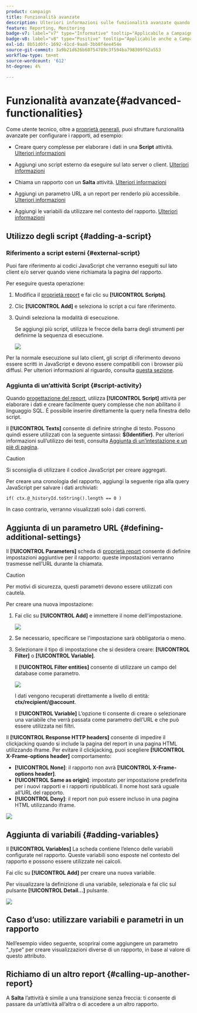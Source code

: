 ```yaml
---
product: campaign
title: Funzionalità avanzate
description: Ulteriori informazioni sulle funzionalità avanzate quando si lavora con i rapporti
feature: Reporting, Monitoring
badge-v7: label="v7" type="Informative" tooltip="Applicabile a Campaign Classic v7"
badge-v8: label="v8" type="Positive" tooltip="Applicabile anche a Campaign v8"
exl-id: 8b51d0fc-1692-41cd-9aa8-3bb8f4ee454e
source-git-commit: 3a9b21d626b60754789c3f594ba798309f62a553
workflow-type: tm+mt
source-wordcount: '612'
ht-degree: 4%

---
```


# Funzionalità avanzate{#advanced-functionalities}



Come utente tecnico, oltre a [proprietà generali](../../reporting/using/properties-of-the-report.md), puoi sfruttare funzionalità avanzate per configurare i rapporti, ad esempio:

* Creare query complesse per elaborare i dati in una **Script** attività. [Ulteriori informazioni](#script-activity)

* Aggiungi uno script esterno da eseguire sul lato server o client. [Ulteriori informazioni](#external-script)

* Chiama un rapporto con un **Salta** attività. [Ulteriori informazioni](#calling-up-another-report)

* Aggiungi un parametro URL a un report per renderlo più accessibile. [Ulteriori informazioni](#calling-up-another-report)

* Aggiungi le variabili da utilizzare nel contesto del rapporto. [Ulteriori informazioni](#adding-variables)

## Utilizzo degli script {#adding-a-script}

### Riferimento a script esterni {#external-script}

Puoi fare riferimento ai codici JavaScript che verranno eseguiti sul lato client e/o server quando viene richiamata la pagina del rapporto.

Per eseguire questa operazione:

1. Modifica il [proprietà report](../../reporting/using/properties-of-the-report.md) e fai clic su **[!UICONTROL Scripts]**.
1. Clic **[!UICONTROL Add]** e seleziona lo script a cui fare riferimento.
1. Quindi seleziona la modalità di esecuzione.

   Se aggiungi più script, utilizza le frecce della barra degli strumenti per definirne la sequenza di esecuzione.

   ![](assets/reporting_custom_js.png)

Per la normale esecuzione sul lato client, gli script di riferimento devono essere scritti in JavaScript e devono essere compatibili con i browser più diffusi. Per ulteriori informazioni al riguardo, consulta [questa sezione](../../web/using/web-forms-answers.md).

### Aggiunta di un’attività Script {#script-activity}

Quando [progettazione del report](../../reporting/using/creating-a-new-report.md#modelizing-the-chart), utilizza **[!UICONTROL Script]** attività per elaborare i dati e creare facilmente query complesse che non abilitano il linguaggio SQL. È possibile inserire direttamente la query nella finestra dello script.

Il **[!UICONTROL Texts]** consente di definire stringhe di testo. Possono quindi essere utilizzati con la seguente sintassi: **$(Identifier)**. Per ulteriori informazioni sull’utilizzo dei testi, consulta [Aggiunta di un’intestazione e un piè di pagina](../../reporting/using/element-layout.md#adding-a-header-and-a-footer).

>[!CAUTION]
>
>Si sconsiglia di utilizzare il codice JavaScript per creare aggregati.

Per creare una cronologia del rapporto, aggiungi la seguente riga alla query JavaScript per salvare i dati archiviati:

```
if( ctx.@_historyId.toString().length == 0 )
```

In caso contrario, verranno visualizzati solo i dati correnti.

## Aggiunta di un parametro URL {#defining-additional-settings}

Il **[!UICONTROL Parameters]** scheda di [proprietà report](../../reporting/using/properties-of-the-report.md) consente di definire impostazioni aggiuntive per il rapporto: queste impostazioni verranno trasmesse nell’URL durante la chiamata.

>[!CAUTION]
>
>Per motivi di sicurezza, questi parametri devono essere utilizzati con cautela.

Per creare una nuova impostazione:

1. Fai clic su **[!UICONTROL Add]** e immettere il nome dell&#39;impostazione.

   ![](assets/s_ncs_advuser_report_properties_09a.png)

1. Se necessario, specificare se l&#39;impostazione sarà obbligatoria o meno.

1. Selezionare il tipo di impostazione che si desidera creare: **[!UICONTROL Filter]** o **[!UICONTROL Variable]**.

   Il **[!UICONTROL Filter entities]** consente di utilizzare un campo del database come parametro.

   ![](assets/s_ncs_advuser_report_properties_09b.png)

   I dati vengono recuperati direttamente a livello di entità: **ctx/recipient/@account**.

   Il **[!UICONTROL Variable]** L’opzione ti consente di creare o selezionare una variabile che verrà passata come parametro dell’URL e che può essere utilizzata nei filtri.

Il **[!UICONTROL Response HTTP headers]** consente di impedire il clickjacking quando si include la pagina del report in una pagina HTML utilizzando iframe. Per evitare il clickjacking, puoi scegliere **[!UICONTROL X-Frame-options header]** comportamento:

* **[!UICONTROL None]**: il rapporto non avrà **[!UICONTROL X-Frame-options header]**.
* **[!UICONTROL Same as origin]**: impostato per impostazione predefinita per i nuovi rapporti e i rapporti ripubblicati. Il nome host sarà uguale all’URL del rapporto.
* **[!UICONTROL Deny]**: il report non può essere incluso in una pagina HTML utilizzando iframe.

![](assets/s_ncs_advuser_report_properties_09c.png)

## Aggiunta di variabili {#adding-variables}

Il **[!UICONTROL Variables]** La scheda contiene l’elenco delle variabili configurate nel rapporto. Queste variabili sono esposte nel contesto del rapporto e possono essere utilizzate nei calcoli.

Fai clic su **[!UICONTROL Add]** per creare una nuova variabile.

Per visualizzare la definizione di una variabile, selezionala e fai clic sul pulsante **[!UICONTROL Detail...]** pulsante.

![](assets/s_ncs_advuser_report_properties_10.png)

## Caso d’uso: utilizzare variabili e parametri in un rapporto

Nell’esempio video seguente, scoprirai come aggiungere un parametro &quot;_type&quot; per creare visualizzazioni diverse di un rapporto, in base al valore di questo attributo.

<!--
![](assets/do-not-localize/how-to-video.png) [Discover this feature in video](https://helpx.adobe.com/campaign/classic/how-to/add-url-parameter-in-acv6.html?playlist=/ccx/v1/collection/product/campaign/classic/segment/business-practitioners/explevel/intermediate/applaunch/how-to-4/collection.ccx.js&ref=helpx.adobe.com)-->


## Richiamo di un altro report {#calling-up-another-report}

A **Salta** l’attività è simile a una transizione senza freccia: ti consente di passare da un’attività all’altra o di accedere a un altro rapporto.
